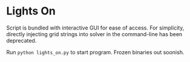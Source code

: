 # Lights On

Script is bundled with interactive GUI for ease of access. For simplicity, directly injecting grid strings into solver in the command-line has been deprecated.

Run `python lights_on.py` to start program. Frozen binaries out soonish.
